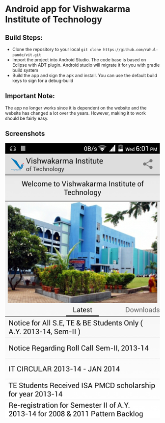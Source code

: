 # Android app for Vishwakarma Institute of Technology

## Build Steps:
* Clone the repository to your local 
  `git clone https://github.com/rahul-pande/vit.git`
* Import the project into Android Studio. The code base is based on Eclipse with ADT plugin. Android studio will migrate it for you with gradle build system
* Build the app and sign the apk and install. You can use the default build keys to sign for a debug-build

## Important Note:
The app no longer works since it is dependent on the website and the website has changed a lot over the years. However, making it to work should be fairly easy.

## Screenshots

![scr1](scr1.png)
